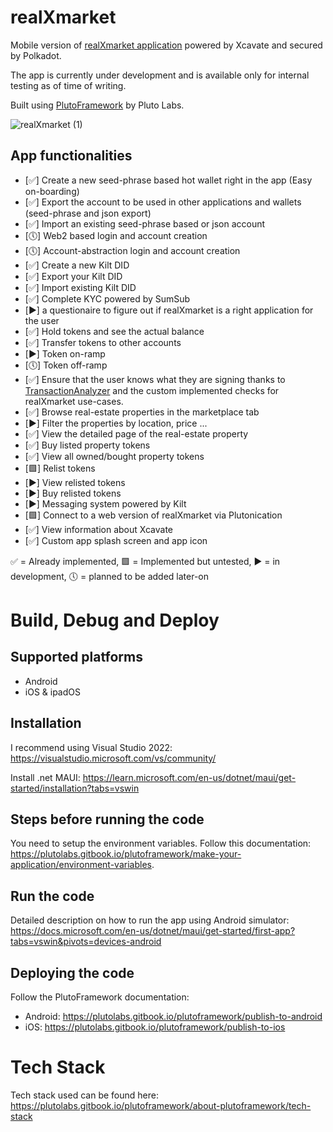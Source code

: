 # realXmarket

Mobile version of [realXmarket application](https://realxmarket.xcavate.io/marketplace) powered by Xcavate and secured by Polkadot.

The app is currently under development and is available only for internal testing as of time of writing.

Built using [PlutoFramework](https://plutolabs.gitbook.io/plutoframework) by Pluto Labs.

![realXmarket (1)](https://github.com/user-attachments/assets/26491fc7-4c09-4b91-8eb5-71dd2c4e12f0)

## App functionalities

- [✅] Create a new seed-phrase based hot wallet right in the app (Easy on-boarding)
- [✅] Export the account to be used in other applications and wallets (seed-phrase and json export)
- [✅] Import an existing seed-phrase based or json account
- [🕔] Web2 based login and account creation
- [🕔] Account-abstraction login and account creation
- [✅] Create a new Kilt DID
- [✅] Export your Kilt DID
- [✅] Import existing Kilt DID
- [✅] Complete KYC powered by SumSub
- [▶️] a questionaire to figure out if realXmarket is a right application for the user
- [✅] Hold tokens and see the actual balance
- [✅] Transfer tokens to other accounts
- [▶️] Token on-ramp
- [🕔] Token off-ramp
- [✅] Ensure that the user knows what they are signing thanks to [TransactionAnalyzer](https://plutolabs.gitbook.io/plutoframework/make-your-application/transaction-analyzer) and the custom implemented checks for realXmarket use-cases.
- [✅] Browse real-estate properties in the marketplace tab
- [▶️] Filter the properties by location, price ...
- [✅] View the detailed page of the real-estate property
- [✅] Buy listed property tokens
- [✅] View all owned/bought property tokens
- [🟩] Relist tokens
- [▶️] View relisted tokens
- [▶️] Buy relisted tokens
- [▶️] Messaging system powered by Kilt
- [🟩] Connect to a web version of realXmarket via Plutonication
- [✅] View information about Xcavate
- [✅] Custom app splash screen and app icon

✅ = Already implemented, 🟩 = Implemented but untested, ▶️ = in development, 🕔 = planned to be added later-on

# Build, Debug and Deploy

## Supported platforms
- Android
- iOS & ipadOS

## Installation

I recommend using Visual Studio 2022: https://visualstudio.microsoft.com/vs/community/

Install .net MAUI: https://learn.microsoft.com/en-us/dotnet/maui/get-started/installation?tabs=vswin

## Steps before running the code

You need to setup the environment variables. Follow this documentation: https://plutolabs.gitbook.io/plutoframework/make-your-application/environment-variables.

## Run the code

Detailed description on how to run the app using Android simulator: https://docs.microsoft.com/en-us/dotnet/maui/get-started/first-app?tabs=vswin&pivots=devices-android

## Deploying the code

Follow the PlutoFramework documentation:

- Android: https://plutolabs.gitbook.io/plutoframework/publish-to-android
- iOS: https://plutolabs.gitbook.io/plutoframework/publish-to-ios

# Tech Stack

Tech stack used can be found here: https://plutolabs.gitbook.io/plutoframework/about-plutoframework/tech-stack
